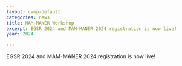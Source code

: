 ```yaml
---
layout: cvmp-default
categories: news
title: MAM-MANER Workshop
excerpt: EGSR 2024 and MAM-MANER 2024 registration is now live!
year: 2024

---
```


EGSR 2024 and MAM-MANER 2024 registration is now live!

<!--- We are happy to announce EGSR will be preceded by a new joint Workshop on <a href="/MAM-MANER Workshop">Material Appearance Modeling (MAM) and MANER conference</a> on July 2nd ! More information on the dedicated page. --->
